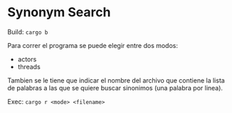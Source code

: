 Synonym Search
==============

Build: `cargo b`

Para correr el programa se puede elegir entre dos modos:
* actors
* threads

Tambien se le tiene que indicar el nombre del archivo que contiene la lista de palabras a las que se quiere buscar sinonimos (una palabra por linea).

Exec: `cargo r <mode> <filename>`
